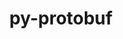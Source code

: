 ---
title: "py-protobuf"
layout: cache
categories: [package, develop-2024-01-14]
meta: {"versions": ["3.20.3", "4.21.9", "4.24.3"], "compilers": ["apple-clang@=15.0.0", "gcc@=11.3.0", "gcc@=11.4.0", "gcc@=7.5.0", "gcc@=9.4.0", "oneapi@=2023.2.0"], "oss": ["ubuntu18.04", "ubuntu20.04", "ubuntu22.04", "ventura"], "platforms": ["darwin", "linux"], "targets": ["aarch64", "neoverse_v1", "ppc64le", "x86_64_v3"], "stacks": ["e4s", "e4s-neoverse_v1", "e4s-oneapi", "e4s-power", "ml-darwin-aarch64-mps", "ml-linux-x86_64-cpu", "ml-linux-x86_64-cuda", "ml-linux-x86_64-rocm", "radiuss", "root"], "num_specs": 13, "num_specs_by_stack": {"root": 13, "ml-darwin-aarch64-mps": 3, "radiuss": 1, "e4s-neoverse_v1": 1, "e4s-power": 1, "e4s": 2, "e4s-oneapi": 1, "ml-linux-x86_64-cuda": 4, "ml-linux-x86_64-cpu": 4, "ml-linux-x86_64-rocm": 4}}
spec_details: [{"hash": "3gfv65rhckz5yg7dwlohn6nnrclumvxy", "compiler": "apple-clang@=15.0.0", "versions": ["3.20.3"], "os": "ventura", "platform": "darwin", "target": "aarch64", "variants": ["build_system=python_pip", "~cpp"], "stacks": ["root", "ml-darwin-aarch64-mps"], "size": "-", "tarball": "https://binaries.spack.io/releases/develop-2024-01-14/build_cache/darwin-ventura-aarch64/apple-clang-15.0.0/py-protobuf-3.20.3/darwin-ventura-aarch64-apple-clang-15.0.0-py-protobuf-3.20.3-3gfv65rhckz5yg7dwlohn6nnrclumvxy.spack"}, {"hash": "z2majm4fjbbarppzngnpxjcqufmc4aal", "compiler": "apple-clang@=15.0.0", "versions": ["4.21.9"], "os": "ventura", "platform": "darwin", "target": "aarch64", "variants": ["build_system=python_pip", "+cpp"], "stacks": ["root", "ml-darwin-aarch64-mps"], "size": "-", "tarball": "https://binaries.spack.io/releases/develop-2024-01-14/build_cache/darwin-ventura-aarch64/apple-clang-15.0.0/py-protobuf-4.21.9/darwin-ventura-aarch64-apple-clang-15.0.0-py-protobuf-4.21.9-z2majm4fjbbarppzngnpxjcqufmc4aal.spack"}, {"hash": "lg72gmu5hk2r6xsol23eqctpjv4bdepi", "compiler": "apple-clang@=15.0.0", "versions": ["4.24.3"], "os": "ventura", "platform": "darwin", "target": "aarch64", "variants": ["build_system=python_pip"], "stacks": ["root", "ml-darwin-aarch64-mps"], "size": "-", "tarball": "https://binaries.spack.io/releases/develop-2024-01-14/build_cache/darwin-ventura-aarch64/apple-clang-15.0.0/py-protobuf-4.24.3/darwin-ventura-aarch64-apple-clang-15.0.0-py-protobuf-4.24.3-lg72gmu5hk2r6xsol23eqctpjv4bdepi.spack"}, {"hash": "3ofpy2k3gi33ukcpgsxuzschqph5svyq", "compiler": "gcc@=7.5.0", "versions": ["4.21.9"], "os": "ubuntu18.04", "platform": "linux", "target": "x86_64_v3", "variants": ["build_system=python_pip", "+cpp"], "stacks": ["root", "radiuss"], "size": "-", "tarball": "https://binaries.spack.io/releases/develop-2024-01-14/build_cache/linux-ubuntu18.04-x86_64_v3/gcc-7.5.0/py-protobuf-4.21.9/linux-ubuntu18.04-x86_64_v3-gcc-7.5.0-py-protobuf-4.21.9-3ofpy2k3gi33ukcpgsxuzschqph5svyq.spack"}, {"hash": "eptqu2sykmgv6egdvhokv2h4wncrpac6", "compiler": "gcc@=11.4.0", "versions": ["4.21.9"], "os": "ubuntu20.04", "platform": "linux", "target": "neoverse_v1", "variants": ["build_system=python_pip", "+cpp"], "stacks": ["e4s-neoverse_v1", "root"], "size": "-", "tarball": "https://binaries.spack.io/releases/develop-2024-01-14/build_cache/linux-ubuntu20.04-neoverse_v1/gcc-11.4.0/py-protobuf-4.21.9/linux-ubuntu20.04-neoverse_v1-gcc-11.4.0-py-protobuf-4.21.9-eptqu2sykmgv6egdvhokv2h4wncrpac6.spack"}, {"hash": "tn6uyhn2jfczycobgtwqmhc6nzjcc3zg", "compiler": "gcc@=9.4.0", "versions": ["4.21.9"], "os": "ubuntu20.04", "platform": "linux", "target": "ppc64le", "variants": ["build_system=python_pip", "+cpp"], "stacks": ["root", "e4s-power"], "size": "-", "tarball": "https://binaries.spack.io/releases/develop-2024-01-14/build_cache/linux-ubuntu20.04-ppc64le/gcc-9.4.0/py-protobuf-4.21.9/linux-ubuntu20.04-ppc64le-gcc-9.4.0-py-protobuf-4.21.9-tn6uyhn2jfczycobgtwqmhc6nzjcc3zg.spack"}, {"hash": "ezohndzdxfzc5xtjlkmgzmlkovjjyiyl", "compiler": "gcc@=11.4.0", "versions": ["4.21.9"], "os": "ubuntu20.04", "platform": "linux", "target": "x86_64_v3", "variants": ["build_system=python_pip", "+cpp"], "stacks": ["root", "e4s"], "size": "-", "tarball": "https://binaries.spack.io/releases/develop-2024-01-14/build_cache/linux-ubuntu20.04-x86_64_v3/gcc-11.4.0/py-protobuf-4.21.9/linux-ubuntu20.04-x86_64_v3-gcc-11.4.0-py-protobuf-4.21.9-ezohndzdxfzc5xtjlkmgzmlkovjjyiyl.spack"}, {"hash": "un2tpt7xmdnixhcakswso2efit5hvabe", "compiler": "gcc@=11.4.0", "versions": ["3.20.3"], "os": "ubuntu20.04", "platform": "linux", "target": "x86_64_v3", "variants": ["build_system=python_pip", "~cpp"], "stacks": ["root", "e4s"], "size": "-", "tarball": "https://binaries.spack.io/releases/develop-2024-01-14/build_cache/linux-ubuntu20.04-x86_64_v3/gcc-11.4.0/py-protobuf-3.20.3/linux-ubuntu20.04-x86_64_v3-gcc-11.4.0-py-protobuf-3.20.3-un2tpt7xmdnixhcakswso2efit5hvabe.spack"}, {"hash": "jeggbyl65g2kd4t54qrdm3quwfpc4wvc", "compiler": "oneapi@=2023.2.0", "versions": ["4.21.9"], "os": "ubuntu20.04", "platform": "linux", "target": "x86_64_v3", "variants": ["build_system=python_pip", "+cpp"], "stacks": ["root", "e4s-oneapi"], "size": "-", "tarball": "https://binaries.spack.io/releases/develop-2024-01-14/build_cache/linux-ubuntu20.04-x86_64_v3/oneapi-2023.2.0/py-protobuf-4.21.9/linux-ubuntu20.04-x86_64_v3-oneapi-2023.2.0-py-protobuf-4.21.9-jeggbyl65g2kd4t54qrdm3quwfpc4wvc.spack"}, {"hash": "ad7ityix3sy2z7ns4y5of3g4szk53v3r", "compiler": "gcc@=11.3.0", "versions": ["3.20.3"], "os": "ubuntu22.04", "platform": "linux", "target": "x86_64_v3", "variants": ["build_system=python_pip", "~cpp"], "stacks": ["ml-linux-x86_64-cuda", "root", "ml-linux-x86_64-cpu", "ml-linux-x86_64-rocm"], "size": "-", "tarball": "https://binaries.spack.io/releases/develop-2024-01-14/build_cache/linux-ubuntu22.04-x86_64_v3/gcc-11.3.0/py-protobuf-3.20.3/linux-ubuntu22.04-x86_64_v3-gcc-11.3.0-py-protobuf-3.20.3-ad7ityix3sy2z7ns4y5of3g4szk53v3r.spack"}, {"hash": "7r7zznwmditqv5kro3gwadaagyj6ooq2", "compiler": "gcc@=11.3.0", "versions": ["4.24.3"], "os": "ubuntu22.04", "platform": "linux", "target": "x86_64_v3", "variants": ["build_system=python_pip"], "stacks": ["ml-linux-x86_64-cuda", "root", "ml-linux-x86_64-cpu", "ml-linux-x86_64-rocm"], "size": "-", "tarball": "https://binaries.spack.io/releases/develop-2024-01-14/build_cache/linux-ubuntu22.04-x86_64_v3/gcc-11.3.0/py-protobuf-4.24.3/linux-ubuntu22.04-x86_64_v3-gcc-11.3.0-py-protobuf-4.24.3-7r7zznwmditqv5kro3gwadaagyj6ooq2.spack"}, {"hash": "ylhzyemxyomtkopyqk36wkx3vgnu5fj6", "compiler": "gcc@=11.3.0", "versions": ["4.24.3"], "os": "ubuntu22.04", "platform": "linux", "target": "x86_64_v3", "variants": ["build_system=python_pip"], "stacks": ["ml-linux-x86_64-cuda", "root", "ml-linux-x86_64-cpu", "ml-linux-x86_64-rocm"], "size": "-", "tarball": "https://binaries.spack.io/releases/develop-2024-01-14/build_cache/linux-ubuntu22.04-x86_64_v3/gcc-11.3.0/py-protobuf-4.24.3/linux-ubuntu22.04-x86_64_v3-gcc-11.3.0-py-protobuf-4.24.3-ylhzyemxyomtkopyqk36wkx3vgnu5fj6.spack"}, {"hash": "ponv6ucd7ykf5syywxhpxi44vosnio3l", "compiler": "gcc@=11.3.0", "versions": ["4.21.9"], "os": "ubuntu22.04", "platform": "linux", "target": "x86_64_v3", "variants": ["build_system=python_pip", "+cpp"], "stacks": ["ml-linux-x86_64-cuda", "root", "ml-linux-x86_64-cpu", "ml-linux-x86_64-rocm"], "size": "-", "tarball": "https://binaries.spack.io/releases/develop-2024-01-14/build_cache/linux-ubuntu22.04-x86_64_v3/gcc-11.3.0/py-protobuf-4.21.9/linux-ubuntu22.04-x86_64_v3-gcc-11.3.0-py-protobuf-4.21.9-ponv6ucd7ykf5syywxhpxi44vosnio3l.spack"}]
---